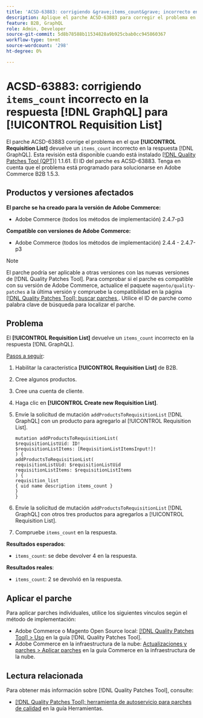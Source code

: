 ```yaml
---
title: 'ACSD-63883: corrigiendo &grave;items_count&grave; incorrecto en  [!DNL GraphQL] respuesta para [!UICONTROL Requisition List]'
description: Aplique el parche ACSD-63883 para corregir el problema en el que [!UICONTROL Requisition List] devuelve un valor "items_count" incorrecto en la respuesta  [!DNL GraphQL] s.
feature: B2B, GraphQL
role: Admin, Developer
source-git-commit: 5d8b78588b11534828a9b925cbab0cc945860367
workflow-type: tm+mt
source-wordcount: '298'
ht-degree: 0%

---
```


# ACSD-63883: corrigiendo `items_count` incorrecto en la respuesta [!DNL GraphQL] para [!UICONTROL Requisition List]

El parche ACSD-63883 corrige el problema en el que **[!UICONTROL Requisition List]** devuelve un `items_count` incorrecto en la respuesta [!DNL GraphQL]. Esta revisión está disponible cuando está instalado [[!DNL Quality Patches Tool (QPT)]](/help/tools/quality-patches-tool/quality-patches-tool-to-self-serve-quality-patches.md) 1.1.61. El ID del parche es ACSD-63883. Tenga en cuenta que el problema está programado para solucionarse en Adobe Commerce B2B 1.5.3.

## Productos y versiones afectados

**El parche se ha creado para la versión de Adobe Commerce:**

* Adobe Commerce (todos los métodos de implementación) 2.4.7-p3

**Compatible con versiones de Adobe Commerce:**

* Adobe Commerce (todos los métodos de implementación) 2.4.4 - 2.4.7-p3

>[!NOTE]
>
>El parche podría ser aplicable a otras versiones con las nuevas versiones de [!DNL Quality Patches Tool]. Para comprobar si el parche es compatible con su versión de Adobe Commerce, actualice el paquete `magento/quality-patches` a la última versión y compruebe la compatibilidad en la página [[!DNL Quality Patches Tool]: buscar parches ](https://experienceleague.adobe.com/tools/commerce-quality-patches/index.html). Utilice el ID de parche como palabra clave de búsqueda para localizar el parche.

## Problema

El **[!UICONTROL Requisition List]** devuelve un `items_count` incorrecto en la respuesta [!DNL GraphQL].


<u>Pasos a seguir</u>:

1. Habilitar la característica **[!UICONTROL Requisition List]** de B2B.
1. Cree algunos productos.
1. Cree una cuenta de cliente.
1. Haga clic en **[!UICONTROL Create new Requisition List]**.
1. Envíe la solicitud de mutación `addProductsToRequisitionList` [!DNL GraphQL] con un producto para agregarlo al [!UICONTROL Requisition List].

   ```
   mutation addProductsToRequisitionList(
   $requisitionListUid: ID!
   $requisitionListItems: [RequisitionListItemsInput!]!
   ) {
   addProductsToRequisitionList(
   requisitionListUid: $requisitionListUid
   requisitionListItems: $requisitionListItems
   ) {
   requisition_list
   { uid name description items_count }
   }
   }
   ```

1. Envíe la solicitud de mutación `addProductsToRequisitionList` [!DNL GraphQL] con otros tres productos para agregarlos a [!UICONTROL Requisition List].
1. Compruebe `items_count` en la respuesta.

**Resultados esperados**:

* `items_count`: se debe devolver 4 en la respuesta.

**Resultados reales**:

* `items_count`: 2 se devolvió en la respuesta.

## Aplicar el parche

Para aplicar parches individuales, utilice los siguientes vínculos según el método de implementación:

* Adobe Commerce o Magento Open Source local: [[!DNL Quality Patches Tool] > Uso](/help/tools/quality-patches-tool/usage.md) en la guía [!DNL Quality Patches Tool].
* Adobe Commerce en la infraestructura de la nube: [Actualizaciones y parches > Aplicar parches](https://experienceleague.adobe.com/docs/commerce-cloud-service/user-guide/develop/upgrade/apply-patches.html) en la guía Commerce en la infraestructura de la nube.


## Lectura relacionada

Para obtener más información sobre [!DNL Quality Patches Tool], consulte:

* [[!DNL Quality Patches Tool]: herramienta de autoservicio para parches de calidad](/help/tools/quality-patches-tool/quality-patches-tool-to-self-serve-quality-patches.md) en la guía Herramientas.
